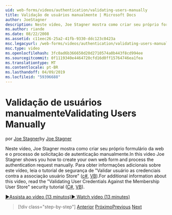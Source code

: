 ```yaml
---
uid: web-forms/videos/authentication/validating-users-manually
title: Validação de usuários manualmente | Microsoft Docs
author: JoeStagner
description: Neste vídeo, Joe Stagner mostra como criar seu próprio formulário da web e o processo de solicitação de autenticação manualmente. Para obter mais informações sobre esse vi...
ms.author: riande
ms.date: 08/22/2008
ms.assetid: c11eec26-25a2-41fb-9330-ddc123c0423a
msc.legacyurl: /web-forms/videos/authentication/validating-users-manually
msc.type: video
ms.openlocfilehash: 3fc0ad6b366650d20d2710574a0b443f8cd994ee
ms.sourcegitcommit: 0f1119340e4464720cfd16d0ff15764746ea1fea
ms.translationtype: MT
ms.contentlocale: pt-BR
ms.lasthandoff: 04/09/2019
ms.locfileid: "59396688"
---
```

# <a name="validating-users-manually"></a><span data-ttu-id="244dd-104">Validação de usuários manualmente</span><span class="sxs-lookup"><span data-stu-id="244dd-104">Validating Users Manually</span></span>

<span data-ttu-id="244dd-105">por [Joe Stagner](https://github.com/JoeStagner)</span><span class="sxs-lookup"><span data-stu-id="244dd-105">by [Joe Stagner](https://github.com/JoeStagner)</span></span>

<span data-ttu-id="244dd-106">Neste vídeo, Joe Stagner mostra como criar seu próprio formulário da web e o processo de solicitação de autenticação manualmente.</span><span class="sxs-lookup"><span data-stu-id="244dd-106">In this video Joe Stagner shows you how to create your own web form and process the authentication request manually.</span></span> <span data-ttu-id="244dd-107">Para obter informações adicionais sobre este vídeo, leia o tutorial de segurança de "Validar usuário as credenciais contra a associação usuário Store" ([c#](../../overview/older-versions-security/membership/validating-user-credentials-against-the-membership-user-store-cs.md), [VB](../../overview/older-versions-security/membership/validating-user-credentials-against-the-membership-user-store-vb.md)).</span><span class="sxs-lookup"><span data-stu-id="244dd-107">For additional information about this video, read the "Validating User Credentials Against the Membership User Store" security tutorial ([C#](../../overview/older-versions-security/membership/validating-user-credentials-against-the-membership-user-store-cs.md), [VB](../../overview/older-versions-security/membership/validating-user-credentials-against-the-membership-user-store-vb.md)).</span></span>

[<span data-ttu-id="244dd-108">&#9654;Assista ao vídeo (13 minutos)</span><span class="sxs-lookup"><span data-stu-id="244dd-108">&#9654; Watch video (13 minutes)</span></span>](https://channel9.msdn.com/Blogs/ASP-NET-Site-Videos/validating-users-manually)

> [!div class="step-by-step"]
> <span data-ttu-id="244dd-109">[Anterior](creating-user-accounts-programmatically.md)
> [Próximo](validating-users-with-the-login-control.md)</span><span class="sxs-lookup"><span data-stu-id="244dd-109">[Previous](creating-user-accounts-programmatically.md)
[Next](validating-users-with-the-login-control.md)</span></span>
